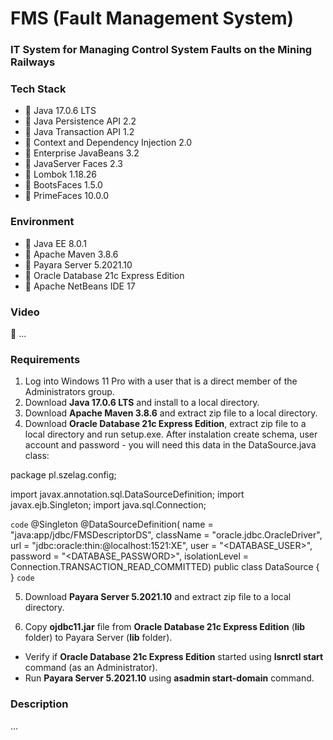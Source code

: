 # FMS (Fault Management System)
### IT System for Managing Control System Faults on the Mining Railways

### Tech Stack
* 🔶 Java 17.0.6 LTS
* 🔶 Java Persistence API 2.2
* 🔶 Java Transaction API 1.2
* 🔶 Context and Dependency Injection 2.0
* 🔶 Enterprise JavaBeans 3.2
* 🔶 JavaServer Faces 2.3
* 🔶 Lombok 1.18.26
* 🔶 BootsFaces 1.5.0
* 🔶 PrimeFaces 10.0.0


### Environment
* 🔶 Java EE 8.0.1
* 🔶 Apache Maven 3.8.6
* 🔶 Payara Server 5.2021.10
* 🔶 Oracle Database 21c Express Edition
* 🔶 Apache NetBeans IDE 17


### Video

🚀 ...


### Requirements

1. Log into Windows 11 Pro with a user that is a direct member of the Administrators group.
2. Download __Java 17.0.6 LTS__ and install to a local directory.
3. Download __Apache Maven 3.8.6__ and extract zip file to a local directory.
4. Download __Oracle Database 21c Express Edition__, extract zip file to a local directory and run setup.exe. After instalation create schema, user account and password - you will need this data in the DataSource.java class:


package pl.szelag.config;

import javax.annotation.sql.DataSourceDefinition;
import javax.ejb.Singleton;
import java.sql.Connection;

`code`
@Singleton
@DataSourceDefinition(
        name = "java:app/jdbc/FMSDescriptorDS",
        className = "oracle.jdbc.OracleDriver",
        url = "jdbc:oracle:thin:@localhost:1521:XE",
        user = "<DATABASE_USER>",
        password = "<DATABASE_PASSWORD>",
        isolationLevel = Connection.TRANSACTION_READ_COMMITTED)
public class DataSource {
}
`code`

5. Download __Payara Server 5.2021.10__ and extract zip file to a local directory.

6. Copy __ojdbc11.jar__ file from __Oracle Database 21c Express Edition__ (__lib__ folder) to Payara Server (__lib__ folder).

* Verify if __Oracle Database 21c Express Edition__ started using __lsnrctl start__ command (as an Administrator).
* Run __Payara Server 5.2021.10__ using __asadmin start-domain__ command.

### Description

...
